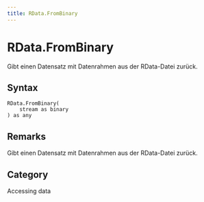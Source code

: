 ```yaml
---
title: RData.FromBinary
---
```


# RData.FromBinary


Gibt einen Datensatz mit Datenrahmen aus der RData-Datei zurück.


## Syntax

```powerquery
RData.FromBinary(
    stream as binary
) as any
```


## Remarks

Gibt einen Datensatz mit Datenrahmen aus der RData-Datei zurück.



## Category
Accessing data
